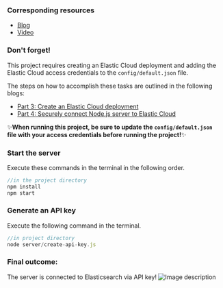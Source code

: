 ### Corresponding resources
- [Blog](https://dev.to/lisahjung/part-4-securely-connect-nodejs-server-to-elastic-cloud-4f22)
- [Video](https://www.youtube.com/watch?v=ezrx6rPrScI)

### Don't forget!
This project requires creating an Elastic Cloud deployment and adding the Elastic Cloud access credentials to the `config/default.json` file.

The steps on how to accomplish these tasks are outlined in the following blogs:
- [Part 3: Create an Elastic Cloud deployment](https://dev.to/lisahjung/part-3-create-an-elastic-cloud-deployment-36bn)
- [Part 4: Securely connect Node.js server to Elastic Cloud](https://dev.to/lisahjung/part-4-securely-connect-nodejs-server-to-elastic-cloud-4f22)

:sparkles:**When running this project, be sure to update the `config/default.json` file with your access credentials before running the project!**:sparkles:

### Start the server

Execute these commands in the terminal in the following order. 
```javascript
//in the project directory
npm install
npm start
```

### Generate an API key

Execute the following command in the terminal.
```javascript
//in project directory
node server/create-api-key.js
```

### Final outcome:

The server is connected to Elasticsearch via API key!
![Image description](https://dev-to-uploads.s3.amazonaws.com/uploads/articles/nxudjfndppdhr33zdy4y.png)
